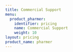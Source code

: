 ```yaml
---
title: Commercial Support
menu:
  product_pharmer:
    identifier: pricing
    name: Commercial Support
    weight: 10
layout: pricing
product_name: pharmer
---
```

